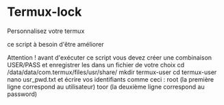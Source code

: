 # Termux-lock
Personnalisez votre termux 

ce script à besoin d'être améliorer

Attention !
    avant d'exécuter ce script vous devez créer une combinaison USER/PASS 
    et enregistrer les dans un fichier de votre choix 
    cd /data/data/com.termux/files/usr/share/
    mkdir termux-user
    cd termux-user
    nano usr_pwd.txt et écrire vos identifiants comme ceci :
    root (la première ligne correspond au utilisateur)
    toor (la deuxième ligne correspond au password)


